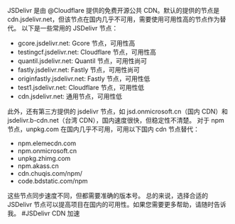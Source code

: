 JSDelivr 是由 @Cloudflare 提供的免费开源公共 CDN。默认的提供的节点是 cdn.jsdelivr.net，但该节点在国内几乎不可用，需要使用可用性高的节点作为替代。
以下是一些常用的 JSDelivr 节点：

- gcore.jsdelivr.net: Gcore 节点，可用性高
- testingcf.jsdelivr.net: Cloudflare 节点，可用性高
- quantil.jsdelivr.net: Quantil 节点，可用性尚可
- fastly.jsdelivr.net: Fastly 节点，可用性尚可
- originfastly.jsdelivr.net: Fastly 节点，可用性低
- test1.jsdelivr.net: Cloudflare 节点，可用性低
- cdn.jsdelivr.net: 通用节点，可用性低

此外，还有第三方提供的 jsdelivr 节点，如 jsd.onmicrosoft.cn（国内 CDN）和 jsdelivr.b-cdn.net（台湾 CDN），国内速度很快，但稳定性不清楚。
对于 npm 节点，unpkg.com 在国内几乎不可用，可用以下国内 cdn 节点替代：

- npm.elemecdn.com
- npm.onmicrosoft.cn
- unpkg.zhimg.com
- npm.akass.cn
- cdn.chuqis.com/npm/
- code.bdstatic.com/npm

这些节点同步速度不同，但都需要准确的版本号。
总的来说，选择合适的 JSDelivr 节点可以提高项目在国内的可用性。如果您需要更多帮助，请随时告诉我。
#JSDelivr CDN 加速